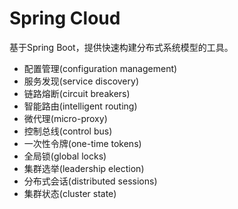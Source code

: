 # Spring Cloud

基于Spring Boot，提供快速构建分布式系统模型的工具。
- 配置管理(configuration management)
- 服务发现(service discovery)
- 链路熔断(circuit breakers)
- 智能路由(intelligent routing)
- 微代理(micro-proxy)
- 控制总线(control bus)
- 一次性令牌(one-time tokens)
- 全局锁(global locks)
- 集群选举(leadership election)
- 分布式会话(distributed sessions)
- 集群状态(cluster state)
